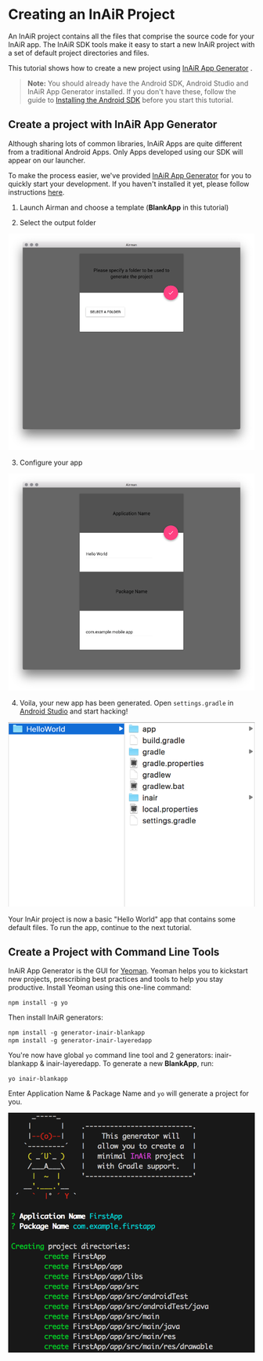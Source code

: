 Creating an InAiR Project
=========================

An InAiR project contains all the files that comprise the source code for your InAiR app. The InAiR SDK tools make it easy to start a new InAiR project with a set of default project directories and files.

This tutorial shows how to create a new project using [InAiR App Generator](../../Airman.md) .

>**Note:** You should already have the Android SDK, Android Studio and InAiR App Generator installed. If you don't have these, follow the guide to [Installing the Android SDK](http://developer.android.com/sdk/installing/index.html) before you start this tutorial. 


Create a project with InAiR App Generator
-----------------------------------------
Although sharing lots of common libraries, InAiR Apps are quite different from a traditional Android Apps. Only Apps developed using our SDK will appear on our launcher. 

To make the process easier, we've provided [InAiR App Generator](../../Airman.md) for you to quickly start your development. If you haven't installed it yet, please follow instructions [here](../../Airman.md).

1. Launch Airman and choose a template (__BlankApp__ in this tutorial)

2. Select the output folder

![Select Folder](../../images/airman1.png)

3. Configure your app

![Configure](../../images/airman2.png)

4. Voila, your new app has been generated. Open `settings.gradle` in [Android Studio](http://developer.android.com/tools/studio/index.html) and start hacking!

![Done](../../images/airman3.png)

Your InAir project is now a basic "Hello World" app that contains some default files. To run the app, continue to the next tutorial.

Create a Project with Command Line Tools
----------------------------------------
InAiR App Generator is the GUI for [Yeoman](http://yeoman.io). Yeoman helps you to kickstart new projects, prescribing best practices and tools to help you stay productive. Install Yeoman using this one-line command:

```
npm install -g yo
```

Then install InAiR generators:

```
npm install -g generator-inair-blankapp
npm install -g generator-inair-layeredapp
```

You're now have global `yo` command line tool and 2 generators: inair-blankapp & inair-layeredapp. To generate a new __BlankApp__, run:

```
yo inair-blankapp
```

Enter Application Name & Package Name and `yo` will generate a project for you.

![Yeoman](../../images/yo.png)

